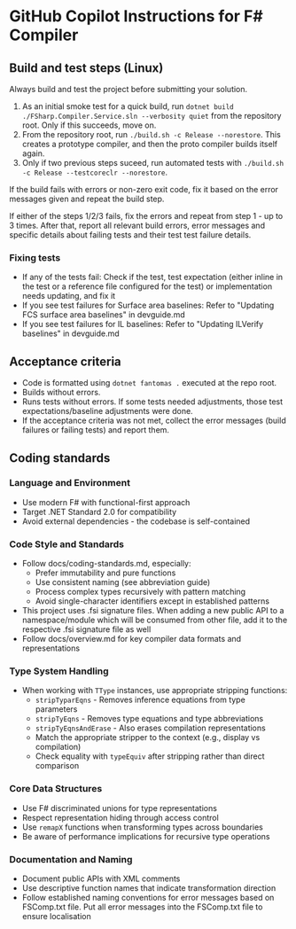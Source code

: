 # GitHub Copilot Instructions for F# Compiler

## Build and test steps (Linux)

Always build and test the project before submitting your solution.

1. As an initial smoke test for a quick build, run `dotnet build ./FSharp.Compiler.Service.sln --verbosity quiet` from the repository root. 
Only if this succeeds, move on.
2. From the repository root, run `./build.sh -c Release --norestore`. This creates a prototype compiler, and then the proto compiler builds itself again.
3. Only if two previous steps suceed, run automated tests with `./build.sh -c Release --testcoreclr --norestore`.


If the build fails with errors or non-zero exit code, fix it based on the error messages given and repeat the build step.

If either of the steps 1/2/3 fails, fix the errors and repeat from step 1 - up to 3 times.
After that, report all relevant build errors, error messages and specific details about failing tests and their test test failure details.

### Fixing tests

- If any of the tests fail: Check if the test, test expectation (either inline in the test or a reference file configured for the test) or implementation needs updating, and fix it
- If you see test failures for Surface area baselines: Refer to "Updating FCS surface area baselines" in devguide.md
- If you see test failures for IL baselines: Refer to "Updating ILVerify baselines" in devguide.md


## Acceptance criteria

- Code is formatted using `dotnet fantomas .` executed at the repo root.
- Builds without errors.
- Runs tests without errors. If some tests needed adjustments, those test expectations/baseline adjustments were done.
- If the acceptance criteria was not met, collect the error messages (build failures or failing tests) and report them.

## Coding standards

### Language and Environment
- Use modern F# with functional-first approach
- Target .NET Standard 2.0 for compatibility
- Avoid external dependencies - the codebase is self-contained

### Code Style and Standards
- Follow docs/coding-standards.md, especially:
  - Prefer immutability and pure functions
  - Use consistent naming (see abbreviation guide)
  - Process complex types recursively with pattern matching
  - Avoid single-character identifiers except in established patterns
- This project uses .fsi signature files. When adding a new public API to a namespace/module which will be consumed from other file, add it to the respective .fsi signature file as well
- Follow docs/overview.md for key compiler data formats and representations

### Type System Handling
- When working with `TType` instances, use appropriate stripping functions:
  - `stripTyparEqns` - Removes inference equations from type parameters
  - `stripTyEqns` - Removes type equations and type abbreviations
  - `stripTyEqnsAndErase` - Also erases compilation representations
  - Match the appropriate stripper to the context (e.g., display vs compilation)
  - Check equality with `typeEquiv` after stripping rather than direct comparison

### Core Data Structures
- Use F# discriminated unions for type representations
- Respect representation hiding through access control
- Use `remapX` functions when transforming types across boundaries
- Be aware of performance implications for recursive type operations

### Documentation and Naming
- Document public APIs with XML comments
- Use descriptive function names that indicate transformation direction
- Follow established naming conventions for error messages based on FSComp.txt file. Put all error messages into the FSComp.txt file to ensure localisation

